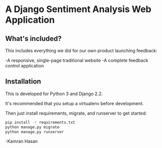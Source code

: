 # A Django Sentiment Analysis Web Application 

## What's included?
This includes everything we did for our own product launching feedback:

-A responsive, single-page traditional website
-A complete feedback control application

## Installation

This is developed for Python 3 and Django 2.2.

It's recommended that you setup a virtualenv before development.

Then just install requirements, migrate, and runserver to get started:

```bash
pip install -r requirements.txt
python manage.py migrate
python manage.py runserver
```
-Kamran Hasan
